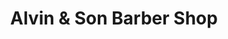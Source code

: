 ---
title: "Alvin & Son Barber Shop"
url: /smithfield/alvin-and-son-barber-shop/
shop: hairdresser
---